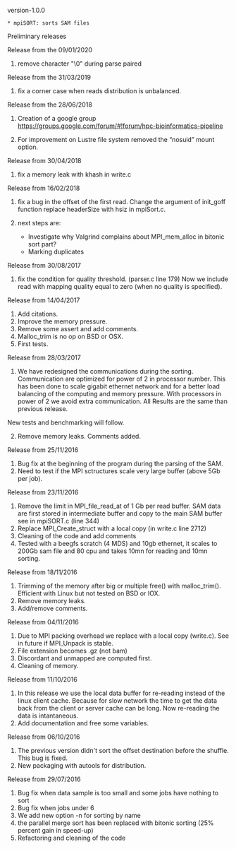 version-1.0.0

    * mpiSORT: sorts SAM files


Preliminary releases

Release from the 09/01/2020

1) remove character "\0" during parse paired

Release from the 31/03/2019

1) fix a corner case when reads distribution is unbalanced.

Release from the 28/06/2018

1) Creation of a google group
	https://groups.google.com/forum/#!forum/hpc-bioinformatics-pipeline

2) For improvement on Lustre file system removed the “nosuid” mount option.


Release from 30/04/2018

1) fix a memory leak with khash in write.c

Release from 16/02/2018

1) fix a bug in the offset of the first read.
Change the argument of init_goff function replace headerSize with hsiz in mpiSort.c.

2) next steps are:
    - Investigate why Valgrind complains about MPI_mem_alloc in bitonic sort part?
    - Marking duplicates

Release  from 30/08/2017

1) fix the condition for quality threshold. (parser.c line 179)
Now we include read with mapping quality equal to zero (when no quality is specified).

Release  from 14/04/2017

1) Add citations.
2) Improve the memory pressure.
3) Remove some assert and add comments.
4) Malloc_trim is no op on BSD or OSX.
5) First tests.

Release from 28/03/2017

1) We have redesigned the communications during the sorting.
Communication are optimized for power of 2 in processor number.
This has been done to scale gigabit ethernet network and for a better load balancing of the computing and memory pressure.
With processors in power of 2 we avoid extra communication.
All Results are the same than previous release.

New tests and benchmarking will follow.

2) Remove memory leaks.
Comments added.

Release from 25/11/2016

1) Bug fix at the beginning of the program during the parsing of the SAM.
2) Need to test if the MPI sctructures scale very large buffer (above 5Gb per job).

Release from 23/11/2016

1) Remove the limit in  MPI_file_read_at  of 1 Gb per read buffer.
SAM data are first stored in intermediate buffer and copy to the main SAM buffer see in mpiSORT.c (line 344)
2) Replace MPI_Create_struct with a local copy (in write.c line 2712)
3) Cleaning of the code and add comments
4) Tested with a beegfs scratch (4 MDS) and 10gb ethernet, it scales to 200Gb sam file and 80 cpu and takes 10mn for reading and 10mn sorting.

Release from 18/11/2016

1) Trimming of the memory after big or multiple free() with malloc_trim().
Efficient with Linux but not tested on BSD or IOX.
2) Remove memory leaks.
3) Add/remove  comments.

Release from 04/11/2016

1) Due to MPI packing overhead we replace with a local copy (write.c). See in future if MPI_Unpack is stable.
2) File extension becomes  .gz (not bam)
3) Discordant and unmapped are computed first.
4) Cleaning of memory.

Release from 11/10/2016

1) In this release we use the local data buffer for re-reading instead of the linux client cache.
Because for slow network the time to get the data back from the client or server cache can be long.
Now re-reading the data is intantaneous.
2) Add documentation and free some variables.

Release from 06/10/2016

1) The previous version didn't sort the offset destination before the shuffle. This bug is fixed.
2) New packaging with autools for distribution.

Release from 29/07/2016

1) Bug fix when data sample is too small and some jobs have nothing to sort
2) Bug fix when jobs under 6
3) We add new option -n for sorting by name
4) the parallel merge sort has been replaced with bitonic sorting (25% percent gain in speed-up)
5) Refactoring and cleaning of the code

